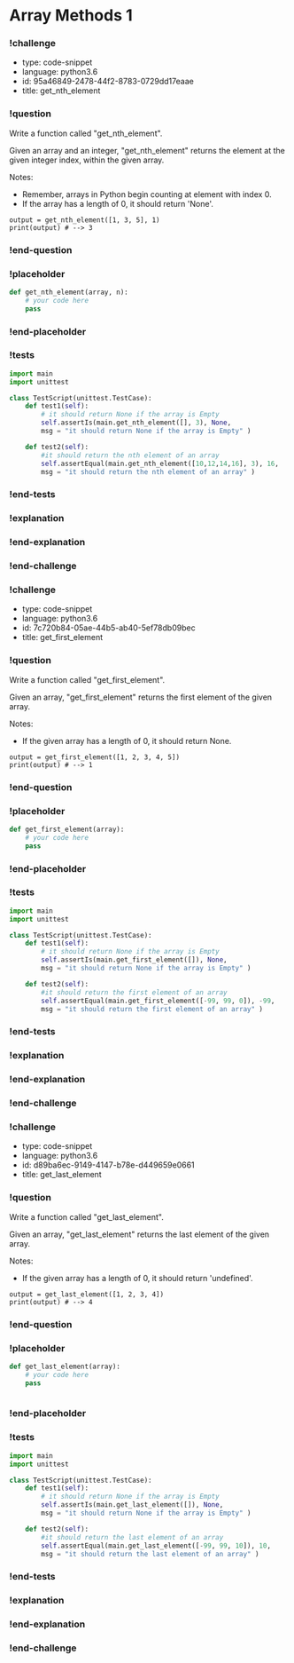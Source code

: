 # Array Methods 1

### !challenge

* type: code-snippet
* language: python3.6
* id: 95a46849-2478-44f2-8783-0729dd17eaae
* title: get_nth_element

### !question

Write a function called "get_nth_element".

Given an array and an integer, "get_nth_element" returns the element at the given integer index, within the given array.

Notes:
* Remember, arrays in Python begin counting at element with index 0.
* If the array has a length of 0, it should return 'None'.


```
output = get_nth_element([1, 3, 5], 1)
print(output) # --> 3
```

### !end-question

### !placeholder

```python
def get_nth_element(array, n):
    # your code here
    pass


```

### !end-placeholder

### !tests

```python
import main
import unittest

class TestScript(unittest.TestCase):
    def test1(self):
        # it should return None if the array is Empty
        self.assertIs(main.get_nth_element([], 3), None,
        msg = "it should return None if the array is Empty" )

    def test2(self):
        #it should return the nth element of an array
        self.assertEqual(main.get_nth_element([10,12,14,16], 3), 16,
        msg = "it should return the nth element of an array" )

```

### !end-tests

### !explanation

### !end-explanation

### !end-challenge

### !challenge

* type: code-snippet
* language: python3.6
* id: 7c720b84-05ae-44b5-ab40-5ef78db09bec
* title: get_first_element

### !question

Write a function called "get_first_element".

Given an array, "get_first_element" returns the first element of the given array.

Notes:
* If the given array has a length of 0, it should return None.

```
output = get_first_element([1, 2, 3, 4, 5])
print(output) # --> 1
```

### !end-question

### !placeholder

```python
def get_first_element(array):
    # your code here
    pass


```

### !end-placeholder

### !tests

```python
import main
import unittest

class TestScript(unittest.TestCase):
    def test1(self):
        # it should return None if the array is Empty
        self.assertIs(main.get_first_element([]), None,
        msg = "it should return None if the array is Empty" )

    def test2(self):
        #it should return the first element of an array
        self.assertEqual(main.get_first_element([-99, 99, 0]), -99,
        msg = "it should return the first element of an array" )

```

### !end-tests

### !explanation

### !end-explanation

### !end-challenge

### !challenge

* type: code-snippet
* language: python3.6
* id: d89ba6ec-9149-4147-b78e-d449659e0661
* title: get_last_element

### !question

Write a function called "get_last_element".

Given an array, "get_last_element" returns the last element of the given array.

Notes:
* If the given array has a length of 0, it should return 'undefined'.

```
output = get_last_element([1, 2, 3, 4])
print(output) # --> 4
```

### !end-question

### !placeholder

```python
def get_last_element(array):
    # your code here
    pass



```

### !end-placeholder

### !tests

```python
import main
import unittest

class TestScript(unittest.TestCase):
    def test1(self):
        # it should return None if the array is Empty
        self.assertIs(main.get_last_element([]), None,
        msg = "it should return None if the array is Empty" )

    def test2(self):
        #it should return the last element of an array
        self.assertEqual(main.get_last_element([-99, 99, 10]), 10,
        msg = "it should return the last element of an array" )

```


### !end-tests

### !explanation

### !end-explanation

### !end-challenge
